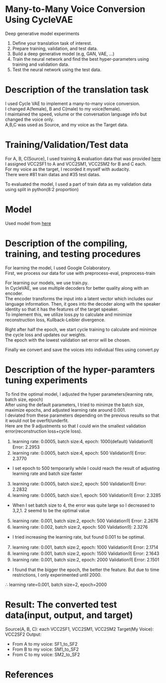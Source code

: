 # Many-to-Many Voice Conversion Using CycleVAE
Deep generative model experiments
1. Define your translation task of interest.
2. Prepare training, validation, and test data.
3. Build a deep generative model (e.g, GAN, VAE, …)
4. Train the neural network and find the best hyper-parameters using training and validation data.
5. Test the neural network using the test data.

# Description of the translation task
I used Cycle VAE to implement a many-to-many voice conversion.   
I changed A(female), B and C(male) to my voice(female).   
I maintained the speed, volume or the conversation language info but changed the voice only.   
A,B,C was used as Source, and my voice as the Target data.   


# Training/Validation/Test data
For A, B, C(Source), I used training & evaluation data that was provided [here](https://datashare.is.ed.ac.uk/handle/10283/3061)   
I assigned VCC2SF1 to A and VCC2SM1, VCC2SM2 for B and C each.   
For my voice as the target, I recorded it myself with audacity.   
There were #81 train datas and #35 test datas.   

To evaluated the model, I used a part of train data as my validation data using split in python(8:2 proportion)

# Model
Used model from [here](https://github.com/positivewon/AI_Homework_VC)

# Description of the compiling, training, and testing procedures
For learning the model, I used Google Colaboratory.   
First, we process our data for use with preprocess-eval, preprocess-train   

For learning our models, we use train.py.   
In CycleVAE, we use multiple decoders for better quality along with an encoder.   
The encoder transforms the input into a latent vector which includes our language information. Then, it goes into the decoder along with the speaker identity so that it has the features of the target speaker.   
To implement this, we utilize loss.py to calculate and minimize reconstruction loss, Kullback-Leibler divergence.    

Right after half the epoch, we start cycle training to calculate and minimze the cycle loss and updates our weights.   
The epoch with the lowest validation set error will be chosen.

Finally we convert and save the voices into individual files using convert.py

# Description of the hyper-paramters tuning experiments
To find the optimal model, I adjusted the hyper parameters(learning rate, batch size, epoch)   
After using the default parameters, I tried to minimze the batch size, maximize epochs, and adjusted learning rate around 0.001.   
I deviated from these parameters depending on the previous results so that it would not be overfit/underfit.   
Here are the 9 adjustments so that I could win the smallest validation error(reconstruction loss+cycle loss).   

1. learning rate: 0.0005, batch size:4, epoch: 1000(default)
Validation의 Error: 2.2953
2. learning rate: 0.0005, batch size:4, epoch: 500
Validation의 Error: 2.3770
* I set epoch to 500 temporarily while I could reach the result of adjusting learning rate and batch size faster
3. learning rate: 0.0005, batch size:2, epoch: 500
Validation의 Error: 2.2832
4. learning rate: 0.0005, batch size:1, epoch: 500
Validation의 Error: 2.3285
* When I set batch size to 4, the error was quite large so I decreased to 3,2,1. 2 seemd to be the optimal value
5. learning rate: 0.001, batch size:2, epoch: 500
Validation의 Error: 2.2676
6. learning rate: 0.002, batch size:2, epoch: 500
Validation의: 2.3276
* I tried increasing the learning rate, but found 0.001 to be optimal.
7. learning rate: 0.001, batch size:2, epoch: 1000
Validation의 Error: 2.1714
8. learning rate: 0.001, batch size:2, epoch: 1500
Validation의 Error: 2.1643
9. learning rate: 0.001, batch size:2, epoch: 2000
Validation의 Error: 2.1501
* I found that the bigger the epoch, the better the feature. But due to time restrictions, I only experimented until 2000.
 
∴ learning rate=0.001, batch size=2, epoch=2000

# Result: The converted test data(input, output, and target)
Source(A, B, C): each VCC2SF1, VCC2SM1, VCC2SM2
Target(My Voice): VCC2SF2
Output:
*	From A to my voice: SF1_to_SF2
*	From B to my voice: SM1_to_SF2
*	From C to my voice: SM2_to_SF2

# References
